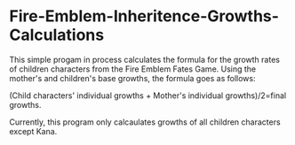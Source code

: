 # Fire-Emblem-Inheritence-Growths-Calculations
This simple progam in process calculates the formula for the growth rates of children characters from the Fire Emblem Fates Game.
Using the mother's and children's base growths, the formula goes as follows:

(Child characters' individual growths + Mother's individual growths)/2=final growths.

Currently, this program only calcaulates growths of all children characters except Kana.
